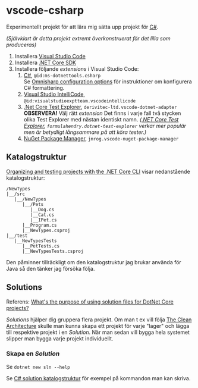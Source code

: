 # vscode-csharp

Experimentellt projekt för att lära mig sätta upp projekt för [C#](https://docs.microsoft.com/en-us/dotnet/csharp/).

*(Självklart är detta projekt extremt överkonstruerat för det lilla som produceras)*

1. Installera [Visual Studio Code](https://code.visualstudio.com/)
1. Installera [.NET Core SDK](https://dotnet.microsoft.com/download)
1. Installera följande *extensions* i Visual Studio Code:
   1. [C#](https://marketplace.visualstudio.com/items?itemName=ms-dotnettools.csharp), `@id:ms-dotnettools.csharp`  
   Se [Omnisharp configuration options](https://github.com/OmniSharp/omnisharp-roslyn/wiki/Configuration-Options) för instruktioner om konfigurera C# formattering.
   1. [Visual Studio IntelliCode](https://marketplace.visualstudio.com/items?itemName=VisualStudioExptTeam.vscodeintellicode), `@id:visualstudioexptteam.vscodeintellicode`
   1. [.Net Core Test Explorer](https://marketplace.visualstudio.com/items?itemName=derivitec-ltd.vscode-dotnet-adapter), `derivitec-ltd.vscode-dotnet-adapter`  
   **OBSERVERA!** Välj rätt *extension* Det finns i varje fall två stycken olika Test Explorer med nästan identiskt namn. *([.NET Core Test Explorer](https://marketplace.visualstudio.com/items?itemName=formulahendry.dotnet-test-explorer), `formulahendry.dotnet-test-explorer` verkar mer populär men är betydligt långsammare på att köra tester.)*
   1. [NuGet Package Manager](https://marketplace.visualstudio.com/items?itemName=jmrog.vscode-nuget-package-manager), `jmrog.vscode-nuget-package-manager`

## Katalogstruktur
[Organizing and testing projects with the .NET Core CLI](https://docs.microsoft.com/en-us/dotnet/core/tutorials/testing-with-cli) visar nedanstående katalogstruktur:

```
/NewTypes
|__/src
   |__/NewTypes
      |__/Pets
         |__Dog.cs
         |__Cat.cs
         |__IPet.cs
      |__Program.cs
      |__NewTypes.csproj
|__/test
   |__NewTypesTests
      |__PetTests.cs
      |__NewTypesTests.csproj
```
Den påminner tillräckligt om den katalogstruktur jag brukar använda för Java så den tänker jag försöka följa.

## Solutions
Referens: [What's the purpose of using solution files for DotNet Core projects?](https://stackoverflow.com/questions/43426982/dotnet-core-purpose-of-solution-files)

*Solutions* hjälper dig gruppera flera projekt. Om man t ex vill följa [The Clean Architecture](https://blog.cleancoder.com/uncle-bob/2012/08/13/the-clean-architecture.html)
skulle man kunna skapa ett projekt för varje "lager" och lägga till respektive projekt i en *Solution*. När man sedan vill bygga hela systemet slipper man bygga varje
projekt individuellt.

### Skapa en *Solution*
Se `dotnet new sln --help`

Se [C# solution katalogstruktur](https://gist.github.com/kilathaar/510457073616ed3479509db1df022a38) för exempel på kommandon man kan skriva.
